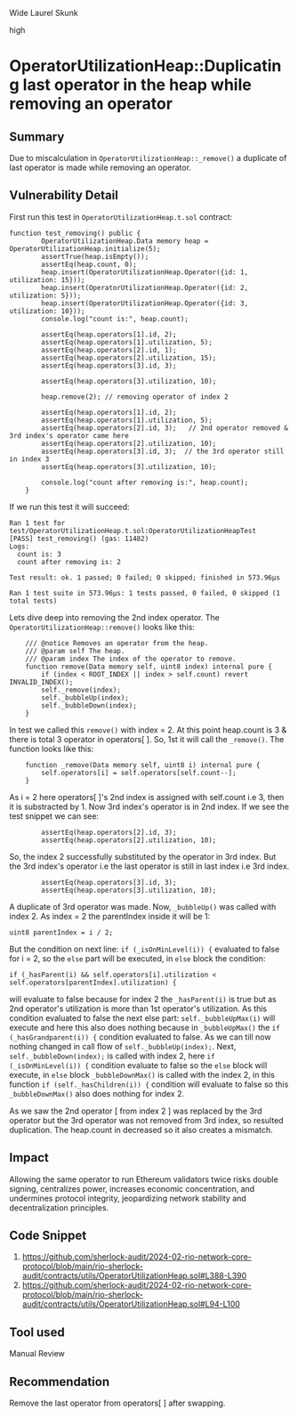 Wide Laurel Skunk

high

# OperatorUtilizationHeap::Duplicating last operator in the heap while removing an operator

## Summary
Due to miscalculation in `OperatorUtilizationHeap::_remove()` a duplicate of last operator is made while removing an operator.
## Vulnerability Detail
First run this test in `OperatorUtilizationHeap.t.sol` contract:
```solidity
function test_removing() public {
        OperatorUtilizationHeap.Data memory heap = OperatorUtilizationHeap.initialize(5);
        assertTrue(heap.isEmpty());
        assertEq(heap.count, 0);
        heap.insert(OperatorUtilizationHeap.Operator({id: 1, utilization: 15}));
        heap.insert(OperatorUtilizationHeap.Operator({id: 2, utilization: 5}));
        heap.insert(OperatorUtilizationHeap.Operator({id: 3, utilization: 10}));
        console.log("count is:", heap.count);

        assertEq(heap.operators[1].id, 2);
        assertEq(heap.operators[1].utilization, 5);
        assertEq(heap.operators[2].id, 1);
        assertEq(heap.operators[2].utilization, 15);
        assertEq(heap.operators[3].id, 3);

        assertEq(heap.operators[3].utilization, 10);

        heap.remove(2); // removing operator of index 2

        assertEq(heap.operators[1].id, 2);
        assertEq(heap.operators[1].utilization, 5);
        assertEq(heap.operators[2].id, 3);   // 2nd operator removed & 3rd index's operator came here
        assertEq(heap.operators[2].utilization, 10);
        assertEq(heap.operators[3].id, 3);  // the 3rd operator still in index 3
        assertEq(heap.operators[3].utilization, 10);

        console.log("count after removing is:", heap.count);
    }
```
If we run this test it will succeed:
```solidity
Ran 1 test for test/OperatorUtilizationHeap.t.sol:OperatorUtilizationHeapTest
[PASS] test_removing() (gas: 11482)
Logs:
  count is: 3
  count after removing is: 2

Test result: ok. 1 passed; 0 failed; 0 skipped; finished in 573.96µs

Ran 1 test suite in 573.96µs: 1 tests passed, 0 failed, 0 skipped (1 total tests)

```
Lets dive deep into removing the 2nd index operator.
The `OperatorUtilizationHeap::remove()` looks like this:
```solidity
    /// @notice Removes an operator from the heap.
    /// @param self The heap.
    /// @param index The index of the operator to remove.
    function remove(Data memory self, uint8 index) internal pure {
        if (index < ROOT_INDEX || index > self.count) revert INVALID_INDEX();
        self._remove(index);
        self._bubbleUp(index);
        self._bubbleDown(index);
    }
``` 
In test we called this `remove()` with index = 2. At this point heap.count is 3 & there is total 3 operator in operators[ ].
So, 1st it will call the `_remove()`. The function looks like this:
```solidity
    function _remove(Data memory self, uint8 i) internal pure {
        self.operators[i] = self.operators[self.count--];
    }
```
As i = 2 here operators[ ]'s 2nd index is assigned with self.count i.e 3, then it is substracted by 1. Now 3rd index's operator is in 2nd index. If we see the test snippet we can see:
```solidity
        assertEq(heap.operators[2].id, 3);   
        assertEq(heap.operators[2].utilization, 10);
```
So, the index 2 successfully substituted by the operator in 3rd index. But the 3rd index's operator i.e the last operator is still in last index i.e 3rd index. 
```solidity
        assertEq(heap.operators[3].id, 3);
        assertEq(heap.operators[3].utilization, 10);
```
A duplicate of 3rd operator was made.
Now, `_bubbleUp()` was called with index 2. As index = 2 the parentIndex inside it will be 1:
```solidity
uint8 parentIndex = i / 2;
```
But the condition on next line: `if (_isOnMinLevel(i)) {` evaluated to false for i = 2, so the `else` part will be executed, in `else` block the condition:
```solidity
if (_hasParent(i) && self.operators[i].utilization < self.operators[parentIndex].utilization) {
```
will evaluate to false because for index 2 the `_hasParent(i)` is true but as 2nd operator's utilization is more than 1st operator's utilization. As this condition evaluated to false the next else part: `self._bubbleUpMax(i)` will execute and here this also does nothing because in `_bubbleUpMax()` the `if (_hasGrandparent(i)) {` condition evaluated to false. 
As we can till now nothing changed in call flow of `self._bubbleUp(index);`.
Next, `self._bubbleDown(index);` is called with index 2, here `if (_isOnMinLevel(i)) {` condition evaluate to false so the `else` block will execute, in `else` block `_bubbleDownMax()` is called with the index 2, in this function 
`if (self._hasChildren(i)) {` condition will evaluate to false so this `_bubbleDownMax()` also does nothing for index 2.


As we saw the 2nd operator [ from index 2 ]  was replaced by the 3rd operator but the 3rd operator was not removed from 3rd index, so resulted duplication. The heap.count in decreased so it also creates a mismatch.
## Impact
Allowing the same operator to run Ethereum validators twice risks double signing, centralizes power, increases economic concentration, and undermines protocol integrity, jeopardizing network stability and decentralization principles.
## Code Snippet
1. https://github.com/sherlock-audit/2024-02-rio-network-core-protocol/blob/main/rio-sherlock-audit/contracts/utils/OperatorUtilizationHeap.sol#L388-L390
2. https://github.com/sherlock-audit/2024-02-rio-network-core-protocol/blob/main/rio-sherlock-audit/contracts/utils/OperatorUtilizationHeap.sol#L94-L100
## Tool used

Manual Review

## Recommendation
Remove the last operator from operators[ ] after swapping.
